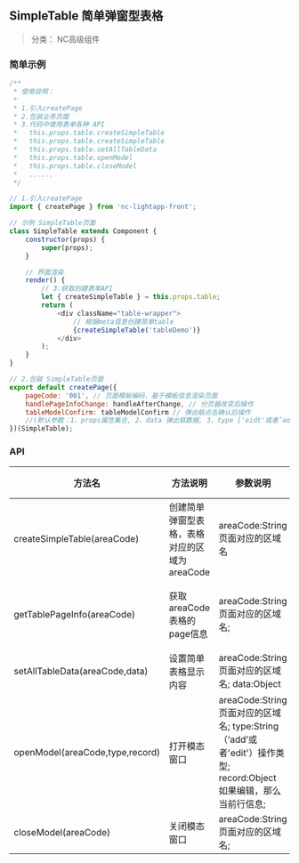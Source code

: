 ## SimpleTable 简单弹窗型表格

> 分类： NC高级组件

### 简单示例

```js
/**
 * 使用说明：
 *
 * 1.引入createPage
 * 2.包装业务页面
 * 3.代码中使用表单各种 API
 *   this.props.table.createSimpleTable
 *   this.props.table.createSimpleTable
 *   this.props.table.setAllTableData
 *   this.props.table.openModel
 *   this.props.table.closeModel
 *   ......
 */

// 1.引入createPage
import { createPage } from 'nc-lightapp-front';

// 示例 SimpleTable页面
class SimpleTable extends Component {
	constructor(props) {
		super(props);
	}

	// 界面渲染
	render() {
	    // 3.获取创建表单API
		let { createSimpleTable } = this.props.table;
		return (
            <div className="table-wrapper">
                // 根据meta信息创建简单table 
				{createSimpleTable('tableDemo')}
			</div>
		);
	}
}

// 2.包装 SimpleTable页面
export default createPage({
    pageCode: '001', // 页面模板编码，基于模板信息渲染页面
    handlePageInfoChange: handleAfterChange, // 分页器改变后操作    
    tableModelConfirm: tableModelConfirm // 弹出框点击确认后操作
    //(默认参数：1、props属性集合, 2、data 弹出框数据, 3、type ['eidt'或者’add’]操作类型)
})(SimpleTable);

```

### API

方法名 | 方法说明 | 参数说明 | 返回值说明 | 示例
---|---|---|---|---
createSimpleTable(areaCode) | 创建简单弹窗型表格，表格对应的区域为areaCode | areaCode:String 页面对应的区域名 | -- | this.props.table.createSimpleTable('tableDemo') 
getTablePageInfo(areaCode)| 获取areaCode表格的page信息 | areaCode:String 页面对应的区域名; | {page，size}：{当前页码，每页数量} | getTablePageInfo('tableDemo') 
setAllTableData(areaCode,data)| 设置简单表格显示内容 | areaCode:String 页面对应的区域名; data:Object  | -- | setAllTableData('tableDemo',data) 
openModel(areaCode,type,record)| 打开模态窗口 | areaCode:String 页面对应的区域名; type:String（‘add’或者'edit'）操作类型; record:Object 如果编辑，那么当前行信息; | -- | openModel('tableDemo',’add’,record)
closeModel(areaCode)| 关闭模态窗口 | areaCode:String 页面对应的区域名; | -- | closeModel('tableDemo') 



